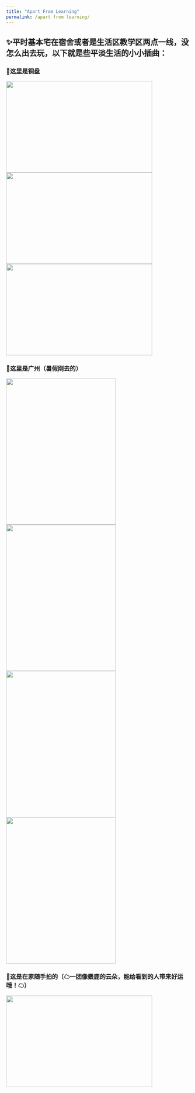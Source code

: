 ```yaml
---
title: "Apart From Learning"
permalink: /apart from learning/
---
```


 ✨平时基本宅在宿舍或者是生活区教学区两点一线，没怎么出去玩，以下就是些平淡生活的小小插曲：
 -----

 ### 🎈这里是铜盘
<img src="https://github.com/Wink-wink-wink/Wink-wink-wink.github.io/assets/143947433/44374d5c-e82c-42a7-a7a3-a90829e70525"  width="400" height="250"/>

<img src="https://github.com/Wink-wink-wink/Wink-wink-wink.github.io/assets/143947433/e4caeb8c-1a29-4050-9eb8-0c6a3c1f25a8"  width="400" height="250"/>

<img src="https://github.com/Wink-wink-wink/Wink-wink-wink.github.io/assets/143947433/4792b6d8-49e6-4165-bda8-e60214816dfe"  width="400" height="250"/>

### 🎈这里是广州（暑假刚去的）
<img src="https://github.com/Wink-wink-wink/Wink-wink-wink.github.io/assets/143947433/f1de68d1-a01c-4e4a-a454-bea14ac5964f"  width="300" height="400"/>

<img src="https://github.com/Wink-wink-wink/Wink-wink-wink.github.io/assets/143947433/0691d558-f93d-4701-bb00-a73e96b127b3"  width="300" height="400"/>

<img src="https://github.com/Wink-wink-wink/Wink-wink-wink.github.io/assets/143947433/3158269d-2100-4388-be35-6f6f27838a11"  width="300" height="400"/>

<img src="https://github.com/Wink-wink-wink/Wink-wink-wink.github.io/assets/143947433/90ca1f79-1d9c-447d-97d5-eb79efda5319"  width="300" height="400"/>

### 🎈这是在家随手拍的（☁一团像麋鹿的云朵，能给看到的人带来好运哦！☁）
<img src="https://github.com/Wink-wink-wink/Wink-wink-wink.github.io/assets/143947433/632c1424-fb09-44a1-afc9-072c0201e73f"  width="400" height="250"/>











